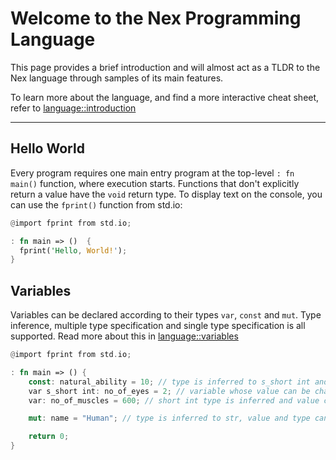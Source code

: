 # Welcome to the Nex Programming Language

This page provides a brief introduction and will almost act as a TLDR to the Nex language through samples of its main features.

To learn more about the language, and find a more interactive cheat sheet, refer to [language::introduction](language/introduction)

---

## Hello World

Every program requires one main entry program at the top-level `: fn main()` function, where execution starts. Functions that don't explicitly return a value have the `void` return type. To display text on the console, you can use the `fprint()` function from std.io:

```rust
@import fprint from std.io;

: fn main => ()  {
  fprint('Hello, World!');
}
```

## Variables

Variables can be declared according to their types `var`, `const` and `mut`. Type inference, multiple type specification and single type specification is all supported. Read more about this in [language::variables](/language/types/type-system)

```rust
@import fprint from std.io;

: fn main => () {
    const: natural_ability = 10; // type is inferred to s_short int and neither value not type can be changed
    var s_short int: no_of_eyes = 2; // variable whose value can be changed within the s_short int range
    var: no_of_muscles = 600; // short int type is inferred and value can be changed within the short int range 

    mut: name = "Human"; // type is inferred to str, value and type can be changed

    return 0;
}
```
